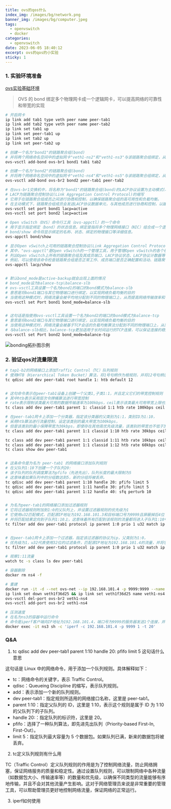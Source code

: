 ```yaml
---
title: ovs的qos什么
index_img: /images/bg/network.png
banner_img: /images/bg/computer.jpeg
tags:
  - openvswitch
  - docker
categories:
  - openvswitch
date: 2023-06-05 18:40:12
excerpt: ovs的qos的小实验
sticky: 1
---
```



### 1. 实验环境准备

[ovs实验基础环境](https://weiqiangxu.github.io/2023/06/14/cni/ovs实验基础环境/)

> OVS 的 bond 绑定多个物理网卡成一个逻辑网卡，可以提高网络的可靠性和带宽的实现

``` bash
# 开启网卡
ip link add tab1 type veth peer name peer-tab1
ip link add tab2 type veth peer name peer-tab2
ip link set tab1 up
ip link set peer-tab1 up
ip link set tab2 up
ip link set peer-tab2 up

# 创建一个名为"bond1"的链路聚合组(bond)
# 并将两个网络命名空间中的虚拟网卡"veth1-ns2"和"veth1-ns3"与该链路聚合组绑定，从而实现高可用性和负载均衡
ovs-vsctl add-bond ovs-br1 bond1 tab1 tab2

# 创建一个名为"bond2"的链路聚合组(bond)
# 并将两个网络命名空间中的虚拟网卡"veth1-ns4"和"veth1-ns5"与该链路聚合组绑定，从而实现高可用性和负载均衡
ovs-vsctl add-bond ovs-br2 bond2 peer-tab1 peer-tab2

# 在ovs-br1交换机中，将名称为"bond1"的链路聚合组(bond)的LACP协议设置为主动模式(active)
# LACP为链路聚合控制协议(Link Aggregation Control Protocol)的缩写
# 它用于在链路聚合组成员之间进行协商和控制，以确保链路聚合组的高可用性和负载均衡。
# 在主动模式下，链路聚合组成员会发送LACP协议数据单元，与其他成员进行协商和控制，以建立和维护链路聚合组。这样可以更好地保证链路聚合组的可靠性和性能。
ovs-vsctl set port bond1 lacp=active
ovs-vsctl set port bond2 lacp=active

# Open vSwitch（OVS）命令行工具（ovs-appctl）的一个命令
# 用于显示指定绑定（bond）的状态信息。绑定是指将多个物理网络接口（NIC）组合成一个逻辑接口，以提高带宽和可用性
# bond/show 命令将显示绑定的名称、状态、绑定的物理接口等详细信息。
ovs-appctl bond/show

# 显示Open vSwitch上可用的链路聚合控制协议(Link Aggregation Control Protocol，LACP)的状态和统计信息
# 其中，"ovs-appctl"是Open vSwitch的一个管理工具，用于管理Open vSwitch的各个组件。"lacp/show"是该工具的一个子命令，用于显示LACP相关的信息
# 列出Open vSwitch上所有的链路聚合组及其成员端口、LACP协议状态、LACP协议计数器等信息，从而帮助管理员监控和诊断链路聚合组的状态和性能。
# 例如，可以使用该命令检查链路聚合组是否正常工作、成员端口是否正确配置和活动、链路聚合协议的运行状况等。
ovs-appctl lacp/show


# 默认bond_mode是active-backup就会出现上面的情况
# bond_mode设为balance-tcp\balance-slb
# ovs-vsctl工具设置一个名为bond1的端口的bond模式为balance-slb
# 意思是将bond1端口与其它物理端口进行绑定，以实现网络负载均衡的目的
# 当使用这种模式时，网络流量会被平均地分配到不同的物理端口上，从而提高网络传输效率和可靠性
ovs-vsctl set Port bond1 bond_mode=balance-slb


# 这句话是指使用ovs-vsctl工具设置一个名为bond2的端口的bond模式为balance-tcp
# 意思是将bond2端口与其它物理端口进行绑定，以实现网络负载均衡的目的
# 当使用这种模式时，网络流量会被基于TCP会话的负载均衡算法分配到不同的物理端口上，从而提高网络传输效率和可靠性
# 与balance-slb相比，balance-tcp更加适用于长时间运行的TCP连接，可以保证连接的稳定性和可靠性。
ovs-vsctl set Port bond2 bond_mode=balance-tcp
```

![bonding拓扑图示例](/images/bond.png)

### 2. 验证qos对流量限流

``` bash
# tap1-b2的网络接口上添加Traffic Control（TC）队列规则
# 使用HTB（Hierarchical Token Bucket）算法，将1号句柄作为根规则，并将12号句柄设置为默认规则
tc qdisc add dev peer-tab1 root handle 1: htb default 12


# 这句命令表示在peer-tab1设备上创建一个父类1,子类1:1，并且定义它们的带宽控制规则
# 其中htb表示采用层次令牌桶算法进行带宽控制
# rate表示限制该类最大可用的数据传输速率为100kbps，ceil表示该类最大可用带宽上限也为100kbps。
tc class add dev peer-tab1 parent 1: classid 1:1 htb rate 100kbps ceil 100kbps

# 在peer-tab1网卡上添加一个分类器，指定该分类器的父类别为1:1，类别ID为1:10，
# 采用htb算法进行流量控制，设定该类别的最大带宽为100kbps，
# 但是该类别的最小保障带宽为30kbps，即使存在其他高优先级流量，该类别的带宽也不低于30kbps。
tc class add dev peer-tab1 parent 1:1 classid 1:10 htb rate 30kbps ceil 100kbps

tc class add dev peer-tab1 parent 1:1 classid 1:11 htb rate 10kbps ceil 100kbps
tc class add dev peer-tab1 parent 1:1 classid 1:12 htb rate 60kbps ceil 100kbps
tc class show dev peer-tab1


# 这条命令是为名为 peer-tab1 的网络接口添加队列规则
# 在父队列1:10下创建一个子队列20:
# 该子队列的队列调度算法为pfifo（先进先出），队列长度的最大限制为5
# 这意味着如果队列中的分组数达到5，新的分组将被丢弃。
tc qdisc add dev peer-tab1 parent 1:10 handle 20: pfifo limit 5
tc qdisc add dev peer-tab1 parent 1:11 handle 30: pfifo limit 5
tc qdisc add dev peer-tab1 parent 1:12 handle 40: sfq perturb 10


# 为名为peer-tab1的网络接口添加过滤器规则
# 它将过滤器规则附加到1:0的父队列上，并设置过滤器规则的优先级为1
# 它使用u32匹配模式，匹配源IP地址为192.168.101.3和目标端口号为9999且屏蔽掉后4位（即对65520取模的余数）
# 并将匹配结果定向到子队列1:10上，这意味着所有匹配到该规则的流量都将进入子队列1:10中进行处理。
tc filter add dev peer-tab1 protocol ip parent 1:0 prio 1 u32 match ip src 192.168.101.3 match ip dport 9999 0xfff0 flowid 1:10


# 在peer-tab1网卡上添加一个过滤器，指定该过滤器的协议为ip，父类别为1:0，
# 优先级为1，u32代表使用32位的过滤条件，匹配源IP地址为192.168.101.4的流量，并将它们流向1:11类别。
tc filter add dev peer-tab1 protocol ip parent 1:0 prio 1 u32 match ip src 192.168.101.4 flowid 1:11

# 观察1:11流量
watch tc -s class ls dev peer-tab1
```

``` bash
# 容器删除
docker rm ns4 -f 

# 重建
docker run -it -d --net ovs-net --ip 192.168.101.4 -p 9999:9999 --name ns4 alpine-ovs 
ip link set down veth1f36d25 && ip link set veth1f36d25 name veth1-ns4 && ip link set  veth1-ns4 up
ovs-vsctl del-port ovs-br2 veth1-ns4
ovs-vsctl add-port ovs-br2 veth1-ns4

# 压测速度
# 在名为ns3的容器中运行命令
# 命令是iperf客户端向IP地址为192.168.101.4，端口号为9999的服务器发送1个连接，并在20秒内进行带宽测试。
docker exec -it ns3 sh -c 'iperf -c 192.168.101.4 -p 9999 1 -t 20'
```



### Q&A

1. tc qdisc add dev peer-tab1 parent 1:10 handle 20: pfifo limit 5 这句话什么意思

这句话是 Linux 中的网络命令，用于添加一个队列规则。具体解释如下：
- tc：网络命令的关键字，表示 Traffic Control。
- qdisc：Queueing Discipline 的缩写，表示队列规则。
- add：表示添加一个新的队列规则。
- dev peer-tab1：指定规则所适用的网络接口名称，这里是 peer-tab1。
- parent 1:10：指定父队列的 ID，这里是 1:10，表示这个规则是属于 ID 为 1:10 的父队列下的子队列。
- handle 20:：指定队列的标识符，这里是 20。
- pfifo：选择了一种队列算法，即先进先出队列（Priority-based First-In, First-Out）。
- limit 5：指定队列最大容量为 5 个数据包。如果队列已满，新来的数据包将被丢弃。

2. tc定义队列规则有什么用

  TC（Traffic Control）定义队列规则的作用是为了控制网络流量，防止网络拥塞，保证网络服务的质量和稳定性。通过设置队列规则，可以限制网络中各种流量（如数据包大小、传输速率等）的数量和优先级，以确保不同类型的流量能够有序地传输，并且不会对其他流量产生影响。这对于网络管理员来说是非常重要的管理工具，可以帮助管理员更好地控制网络流量，保证网络的正常运行。


3. iperf如何使用

